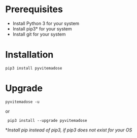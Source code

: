 # Prerequisites

- Install Python 3 for your system
- Install pip3* for your system
- Install git for your system


# Installation 

``pip3 install pyvitemadose``

# Upgrade 

``pyvitemadose -u``
 
 or

 `` pip3 install --upgrade pyvitemadose``

*_Install pip instead of pip3, if pip3 does not exist for your OS_
